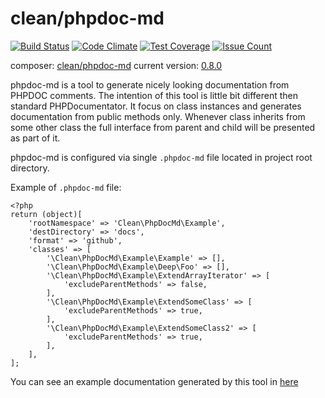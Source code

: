 # clean/phpdoc-md

[![Build Status](https://travis-ci.org/clean/phpdoc-md.svg?branch=master)](https://travis-ci.org/clean/phpdoc-md)
[![Code Climate](https://codeclimate.com/github/clean/phpdoc-md/badges/gpa.svg)](https://codeclimate.com/github/clean/phpdoc-md)
[![Test Coverage](https://codeclimate.com/github/clean/phpdoc-md/badges/coverage.svg)](https://codeclimate.com/github/clean/phpdoc-md/coverage)
[![Issue Count](https://codeclimate.com/github/clean/phpdoc-md/badges/issue_count.svg)](https://codeclimate.com/github/clean/phpdoc-md)

composer: [clean/phpdoc-md](https://packagist.org/packages/clean/phpdoc-md)
current version: [0.8.0](CHANGELOG.md)

phpdoc-md is a tool to generate nicely looking documentation from PHPDOC comments.
The intention of this tool is little bit different then standard PHPDocumentator.
It focus on class instances and generates documentation from public methods only.
Whenever class inherits from some other class the full interface from parent and child will be presented
as part of it. 

phpdoc-md is configured via single `.phpdoc-md` file located in project root directory.

Example of `.phpdoc-md` file:

```
<?php
return (object)[
    'rootNamespace' => 'Clean\PhpDocMd\Example',
    'destDirectory' => 'docs',
    'format' => 'github',
    'classes' => [
        '\Clean\PhpDocMd\Example\Example' => [],
        '\Clean\PhpDocMd\Example\Deep\Foo' => [],
        '\Clean\PhpDocMd\Example\ExtendArrayIterator' => [
            'excludeParentMethods' => false,
        ],
        '\Clean\PhpDocMd\Example\ExtendSomeClass' => [
            'excludeParentMethods' => true,
        ],
        '\Clean\PhpDocMd\Example\ExtendSomeClass2' => [
            'excludeParentMethods' => true,
        ],
    ],
];
```

You can see an example documentation generated by this tool in [here](docs/README.md)
